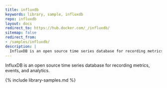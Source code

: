```yaml
---
title: influxdb
keywords: library, sample, influxdb
repo: influxdb
layout: docs
redirect_to: https://hub.docker.com/_/influxdb/
sitemap: false
redirect_from:
- /samples/influxdb/
description: |
  InfluxDB is an open source time series database for recording metrics, events, and analytics.
---
```


InfluxDB is an open source time series database for recording metrics, events, and analytics.


{% include library-samples.md %}
